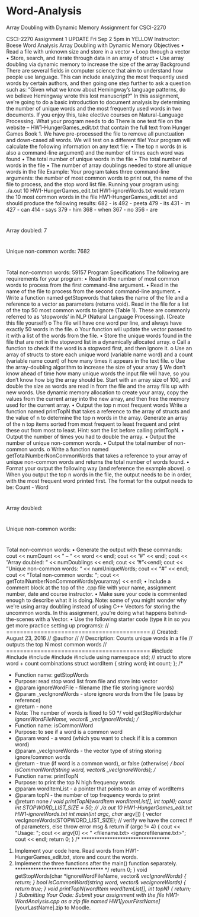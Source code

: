 # Word-Analysis
Array Doubling with Dynamic Memory Assignment for CSCI-2270

CSCI-2270
Assignment 1 UPDATE Fri Sep 2 5pm in YELLOW
Instructor: Boese
Word Analysis
Array Doubling with Dynamic Memory
Objectives
• Read a file with unknown size and store in a vector
• Loop through a vector
• Store, search, and iterate through data in an array of struct
• Use array doubling via dynamic memory to increase the size of the array
Background
There are several fields in computer science that aim to understand how people use
language. This can include analyzing the most frequently used words by certain
authors, and then going one step further to ask a question such as: “Given what we
know about Hemingway’s language patterns, do we believe Hemingway wrote this
lost manuscript?”
In this assignment, we’re going to do a basic introduction to document analysis by
determining the number of unique words and the most frequently used words in
two documents. If you enjoy this, take elective courses on Natural-Language Processing.
What your program needs to do
There is one test file on the website – HW1-HungerGames_edit.txt that contain the
full text from Hunger Games Book 1. We have pre-processed the file to remove all
punctuation and down-cased all words. We will test on a different file!
Your program will calculate the following information on any text file:
• The top n words (n is also a command-line argument) and the number of
times each word was found
• The total number of unique words in the file
• The total number of words in the file
• The number of array doublings needed to store all unique words in the file
Example:
Your program takes three command-line arguments: the number of most common
words to print out, the name of the file to process, and the stop word list file.
Running your program using:
./a.out 10 HW1-HungerGames_edit.txt HW1-ignoreWords.txt
would return the 10 most common words in the file HW1-HungerGames_edit.txt and
should produce the following results:
682 - is
492 - peeta
479 - its
431 - im
427 - can
414 - says
379 - him
368 - when
367 - no
356 - are
#
Array doubled: 7
#
Unique non-common words: 7682
#
Total non-common words: 59157
Program Specifications
The following are requirements for your program:
• Read in the number of most common words to process from the first
command-line argument.
• Read in the name of the file to process from the second command-line
argument.
• Write a function named getStopwords that takes the name of the file and a
reference to a vector as parameters (returns void). Read in the file for a list of
the top 50 most common words to ignore (Table 1).
These are commonly referred to as ‘stopwords’ in NLP (Natural Language
Processing). (Create this file yourself)
o The file will have one word per line, and always have exactly 50 words
in the file.
o Your function will update the vector passed to it with a list of the
words from the file.
• Store the unique words found in the file that are not in the stopword list in a
dynamically allocated array.
o Call a function to check if the word is a stopword first, and then ignore
it.
o Use an array of structs to store each unique word (variable name
word) and a count (variable name count) of how many times it
appears in the text file.
o Use the array-doubling algorithm to increase the size of your
array
§ We don’t know ahead of time how many unique words the
input file will have, so you don’t know how big the array should
be. Start with an array size of 100, and double the size as
words are read in from the file and the array fills up with new
words. Use dynamic memory allocation to create your array,
copy the values from the current array into the new array, and
then free the memory used for the current array.
• Output the top n most frequent words
Write a function named printTopN that takes a reference to the array of
structs and the value of n to determine the top n words in the array.
Generate an array of the n top items sorted from most frequent to least
frequent and print these out from most to least.
Hint: sort the list before calling printTopN.
• Output the number of times you had to double the array.
• Output the number of unique non-common words.
• Output the total number of non-common words.
o Write a function named getTotalNumberNonCommonWords that
takes a reference to your array of unique non-common words and
returns the total number of words found.
• Format your output the following way (and reference the example above).
o When you output the top n words in the file, the output needs to be in
order, with the most frequent word printed first. The format for the
output needs to be:
Count - Word
#
Array doubled: <number of array doublings>
#
Unique non-common words: <number of unique words>
#
Total non-common words: <total number of words>
• Generate the output with these commands:
cout << numCount << ” – “ << word << endl;
cout << ”#” << endl;
cout << ”Array doubled: “ << numDoublings << endl;
cout << ”#”<<endl;
cout << ”Unique non-common words: “ << numUniqueWords;
cout << “#” << endl;
cout << “Total non-common words: “;
cout << getTotalNumberNonCommonWords(yourarray) << endl;
• Include a comment block at the top of the .cpp file with your name,
assignment number, date and course instructor.
• Make sure your code is commented enough to describe what it is doing.
Note: some of you might wonder why we’re using array doubling instead of using C++
Vectors for storing the uncommon words. In this assignment, you’re doing what
happens behind-the-scenes with a Vector.
• Use the following starter code (type it in so you get more practice setting up
programs):
// ==========================================
// Created: August 23, 2016
// @author
//
// Description: Counts unique words in a file
// outputs the top N most common words
// ==========================================
#include <iostream>
#include <fstream>
#include <cstdlib>
#include <vector>
#include <string>
using namespace std;
// struct to store word + count combinations
struct wordItem
{
string word;
int count;
};
/*
* Function name: getStopWords
* Purpose: read stop word list from file and store into vector
* @param ignoreWordFile - filename (the file storing ignore words)
* @param _vecIgnoreWords - store ignore words from the file (pass by reference)
* @return - none
* Note: The number of words is fixed to 50
*/
void getStopWords(char *ignoreWordFileName, vector<string>& _vecIgnoreWords);
/*
* Function name: isCommonWord
* Purpose: to see if a word is a common word
* @param word - a word (which you want to check if it is a common word)
* @param _vecIgnoreWords - the vector type of string storing
ignore/common words
* @return - true (if word is a common word), or false (otherwise)
*/
bool isCommonWord(string word, vector<string>& _vecIgnoreWords);
/*
* Function name: printTopN
* Purpose: to print the top N high frequency words
* @param wordItemList - a pointer that points to an array of wordItems
* @param topN - the number of top frequency words to print
* @return none
*/
void printTopN(wordItem wordItemList[], int topN);
const int STOPWORD_LIST_SIZE = 50;
// ./a.out 10 HW1-HungerGames_edit.txt HW1-ignoreWords.txt
int main(int argc, char* argv[])
{
vector<string> vecIgnoreWords(STOPWORD_LIST_SIZE);
// verify we have the correct # of parameters, else throw error msg & return
if (argc != 4)
{
cout << "Usage: ";
cout << argv[0] << " <number of words> <filename.txt> <ignorefilename.txt>";
cout << endl;
return 0;
}
/* **********************************
1. Implement your code here.
Read words from HW1-HungerGames_edit.txt, store and count the words.
2. Implement the three functions after the main() function separately.
********************************** */
return 0;
}
void getStopWords(char *ignoreWordFileName, vector<string>& _vecIgnoreWords)
{
return;
}
bool isCommonWord(string word, vector<string>& _vecIgnoreWords)
{
return true;
}
void printTopN(wordItem wordItemList[], int topN)
{
return;
}
Submitting Your Code:
Submit your assignment with the file HW1-WordAnalysis.cpp as a zip file named
HW1_[yourFirstName]_[yourLastName].zip to Moodle.
